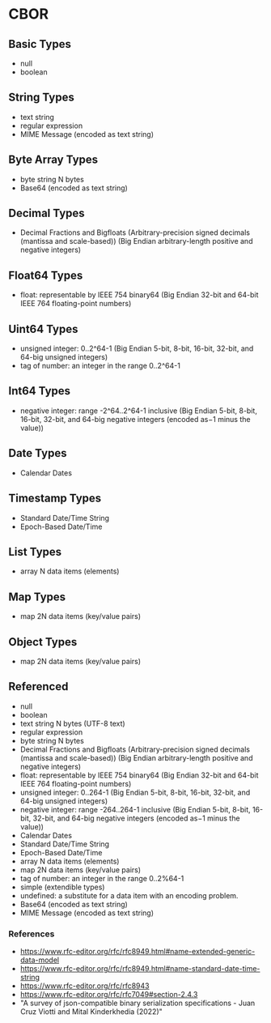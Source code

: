 # CBOR

## Basic Types

* null
* boolean

## String Types

* text string
* regular expression
* MIME Message (encoded as text string)

## Byte Array Types

* byte string	N bytes
* Base64 (encoded as text string)

## Decimal Types

* Decimal Fractions and Bigfloats (Arbitrary-precision signed decimals (mantissa and scale-based)) (Big Endian arbitrary-length positive and negative integers)

## Float64 Types

* float: representable by IEEE 754 binary64 (Big Endian 32-bit and 64-bit IEEE 764 floating-point numbers)

## Uint64 Types

* unsigned integer: 0..2^64-1 (Big Endian 5-bit, 8-bit, 16-bit, 32-bit, and 64-big unsigned integers)
* tag of number: an integer in the range 0..2^64-1

## Int64 Types

* negative integer: range -2^64..2^64-1 inclusive (Big Endian 5-bit, 8-bit, 16-bit, 32-bit, and 64-big negative integers (encoded as−1 minus the value))

## Date Types

* Calendar Dates

## Timestamp Types

* Standard Date/Time String
* Epoch-Based Date/Time

## List Types

* array	N data items (elements)

## Map Types

* map	2N data items (key/value pairs)

## Object Types

* map	2N data items (key/value pairs)

## Referenced

* null
* boolean
* text string	N bytes (UTF-8 text)
* regular expression
* byte string	N bytes
* Decimal Fractions and Bigfloats (Arbitrary-precision signed decimals (mantissa and scale-based)) (Big Endian arbitrary-length positive and negative integers)
* float: representable by IEEE 754 binary64 (Big Endian 32-bit and 64-bit IEEE 764 floating-point numbers)
* unsigned integer: 0..264-1 (Big Endian 5-bit, 8-bit, 16-bit, 32-bit, and 64-big unsigned integers)
* negative integer: range -264..264-1 inclusive (Big Endian 5-bit, 8-bit, 16-bit, 32-bit, and 64-big negative integers (encoded as−1 minus the value))
* Calendar Dates
* Standard Date/Time String
* Epoch-Based Date/Time
* array	N data items (elements)
* map	2N data items (key/value pairs)
* tag of number: an integer in the range 0..2%64-1
* simple (extendible types)
* undefined: a substitute for a data item with an encoding problem.
* Base64 (encoded as text string)
* MIME Message (encoded as text string)

### References

* https://www.rfc-editor.org/rfc/rfc8949.html#name-extended-generic-data-model
* https://www.rfc-editor.org/rfc/rfc8949.html#name-standard-date-time-string
* https://www.rfc-editor.org/rfc/rfc8943
* https://www.rfc-editor.org/rfc/rfc7049#section-2.4.3
* "A survey of json-compatible binary serialization specifications - Juan Cruz Viotti and Mital Kinderkhedia (2022)"